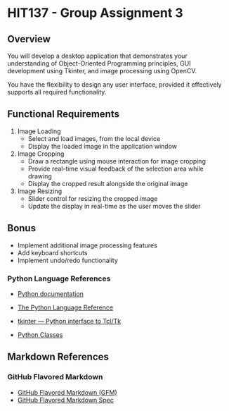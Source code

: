 # HIT137 - Group Assignment 3

## Overview

You will develop a desktop application that demonstrates your understanding of Object-Oriented Programming principles, GUI development using Tkinter, and image processing using OpenCV.

You have the flexibility to design any user interface, provided it effectively supports all
required functionality.

## Functional Requirements

 1. Image Loading
    - Select and load images, from the local device
    - Display the loaded image in the application window
 1. Image Cropping
    - Draw a rectangle using mouse interaction for image cropping
    - Provide real-time visual feedback of the selection area while drawing
    - Display the cropped result alongside the original image
 1. Image Resizing
    - Slider control for resizing the cropped image
    - Update the display in real-time as the user moves the slider

## Bonus

- Implement additional image processing features
- Add keyboard shortcuts
- Implement undo/redo functionality
  
### Python Language References

- [Python documentation](https://docs.python.org/3/)

- [The Python Language Reference](https://docs.python.org/3/reference/index.html)

- [tkinter — Python interface to Tcl/Tk](https://docs.python.org/3/library/tkinter.html)

- [Python Classes](https://docs.python.org/3/tutorial/classes.html)

## Markdown References

### GitHub Flavored Markdown

- [GitHub Flavored Markdown (GFM)](https://guides.github.com/features/mastering-markdown/)
- [GitHub Flavored Markdown Spec](https://github.github.com/gfm/)
